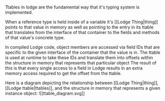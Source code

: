 Ttables in lodge are the fundamental way that it's typing system is implemented.

When a reference type is held inside of a variable it's [[Lodge Thing|thing]] points to that value in memory as well as pointing to the entry in its ttable that translates from the interface of that container to the fields and methods of that value's concrete type.


In compiled Lodge code, object members are accessed via field IDs that are specific to the given interface of the container that the value is in. The ttable is used at runtime to take these IDs and translate them into offsets within the structure in memory that represents that particular object
The result of this is that every single access to a field in Lodge results in an extra memory access required to get the offset from the ttable.


Here is a diagram depicting the relationship between [[Lodge Thing|thing]], [[Lodge ttable|ttables]], and the structure in memory that represents a given instance object:
![[ttable_diagram.svg]]



